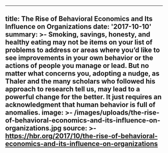 ---
title: The Rise of Behavioral Economics and Its Influence on Organizations
date: '2017-10-10'
summary: >-
  Smoking, savings, honesty, and healthy eating may not be items on your list of
  problems to address or areas where you’d like to see improvements in your own
  behavior or the actions of people you manage or lead. But no matter what
  concerns you, adopting a nudge, as Thaler and the many scholars who followed
  his approach to research tell us, may lead to a powerful change for the
  better. It just requires an acknowledgment that human behavior is full of
  anomalies.
image: >-
  /images/uploads/the-rise-of-behavioral-economics-and-its-influence-on-organizations.jpg
source: >-
  https://hbr.org/2017/10/the-rise-of-behavioral-economics-and-its-influence-on-organizations
----

